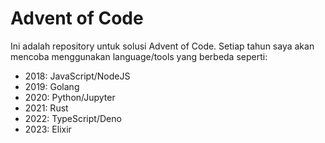 # Advent of Code

Ini adalah repository untuk solusi Advent of Code. Setiap tahun saya akan mencoba menggunakan language/tools yang berbeda seperti:

- 2018: JavaScript/NodeJS
- 2019: Golang
- 2020: Python/Jupyter
- 2021: Rust
- 2022: TypeScript/Deno
- 2023: Elixir